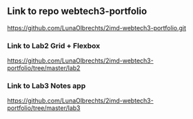 ## Link to repo webtech3-portfolio

https://github.com/LunaOlbrechts/2imd-webtech3-portfolio.git 

### Link to Lab2 Grid + Flexbox

https://github.com/LunaOlbrechts/2imd-webtech3-portfolio/tree/master/lab2 

### Link to Lab3 Notes app 

https://github.com/LunaOlbrechts/2imd-webtech3-portfolio/tree/master/lab3

